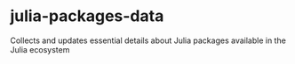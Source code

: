 # julia-packages-data
Collects and updates essential details about Julia packages available in the Julia ecosystem
